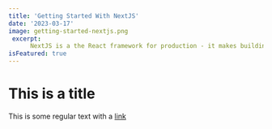 ```yaml
---
title: 'Getting Started With NextJS'
date: '2023-03-17'
image: getting-started-nextjs.png
 excerpt:
      NextJS is a the React framework for production - it makes building fullstack React apps and sites a breeze and ships with built-in SSR.
isFeatured: true
---
```


# This is a title

This is some regular text with a [link](https://google.com)
